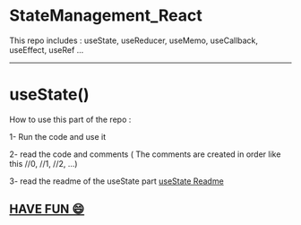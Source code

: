# StateManagement_React
This repo includes : useState, useReducer, useMemo, useCallback, useEffect, useRef ...

---
# useState() 

How to use this part of the repo : 

1- Run the code and use it

2- read the code and comments ( The comments are created in order like this //0, //1, //2, ...)

3- read the readme of the useState part [useState Readme](https://github.com/Sbai-Salah/StateManagement_React/blob/main/native-useState/README.md#state-management--react)

[HAVE FUN 😄](https://github.com/Sbai-Salah/StateManagement_React/tree/main/native-useState)
---

